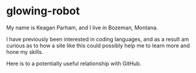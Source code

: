 # glowing-robot

My name is Keagan Parham, and I live in Bozeman, Montana.

I have previously been interested in coding languages, and as a result am curious as to how a site like this could possibly help me to learn more and hone my skills.

Here is to a potentially useful relationship with GitHub.
